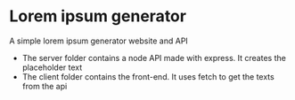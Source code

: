 # Lorem ipsum generator
A simple lorem ipsum generator website and API

- The server folder contains a node API made with express. It creates the placeholder text
- The client folder contains the front-end. It uses fetch to get the texts from the api
